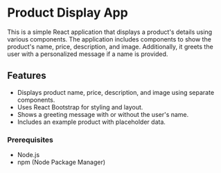 # Product Display App

This is a simple React application that displays a product's details using various components. The application includes components to show the product's name, price, description, and image. Additionally, it greets the user with a personalized message if a name is provided.

## Features

- Displays product name, price, description, and image using separate components.
- Uses React Bootstrap for styling and layout.
- Shows a greeting message with or without the user's name.
- Includes an example product with placeholder data.

### Prerequisites

- Node.js
- npm (Node Package Manager)
